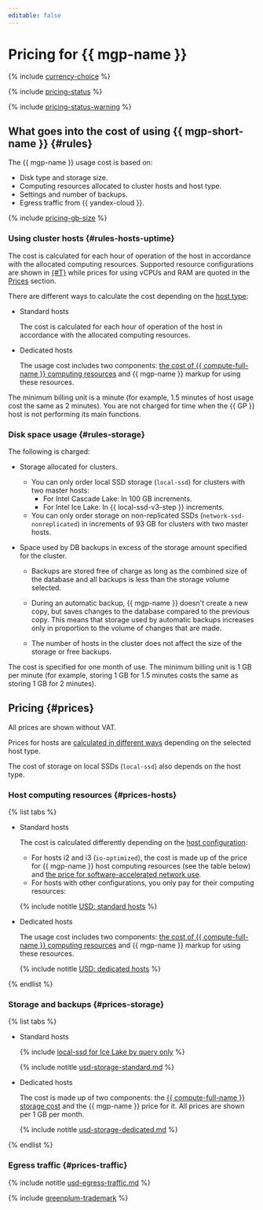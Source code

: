 ```yaml
---
editable: false
---
```


# Pricing for {{ mgp-name }}

{% include [currency-choice](../../_includes/pricing/currency-choice.md) %}

{% include [pricing-status](../../_includes/mdb/pricing-status.md) %}

{% include [pricing-status-warning](../../_includes/mdb/pricing-status-warning.md) %}

## What goes into the cost of using {{ mgp-short-name }} {#rules}

The {{ mgp-name }} usage cost is based on:

* Disk type and storage size.
* Computing resources allocated to cluster hosts and host type.
* Settings and number of backups.
* Egress traffic from {{ yandex-cloud }}.

{% include [pricing-gb-size](../../_includes/pricing-gb-size.md) %}

### Using cluster hosts {#rules-hosts-uptime}

The cost is calculated for each hour of operation of the host in accordance with the allocated computing resources. Supported resource configurations are shown in [{#T}](../concepts/instance-types.md) while prices for using vCPUs and RAM are quoted in the [Prices](#prices) section.

There are different ways to calculate the cost depending on the [host type](../concepts/):

* Standard hosts

   The cost is calculated for each hour of operation of the host in accordance with the allocated computing resources.


* Dedicated hosts

   The usage cost includes two components: [the cost of {{ compute-full-name }} computing resources](../../compute/pricing.md#prices) and {{ mgp-name }} markup for using these resources.


The minimum billing unit is a minute (for example, 1.5 minutes of host usage cost the same as 2 minutes). You are not charged for time when the {{ GP }} host is not performing its main functions.

### Disk space usage {#rules-storage}

The following is charged:

* Storage allocated for clusters.

   * You can only order local SSD storage (`local-ssd`) for clusters with two master hosts:
      * For Intel Cascade Lake: In 100 GB increments.
      * For Intel Ice Lake: In {{ local-ssd-v3-step }} increments.
   * You can only order storage on non-replicated SSDs (`network-ssd-nonreplicated`) in increments of 93 GB for clusters with two master hosts.

* Space used by DB backups in excess of the storage amount specified for the cluster.

   * Backups are stored free of charge as long as the combined size of the database and all backups is less than the storage volume selected.

   * During an automatic backup, {{ mgp-name }} doesn't create a new copy, but saves changes to the database compared to the previous copy. This means that storage used by automatic backups increases only in proportion to the volume of changes that are made.

   * The number of hosts in the cluster does not affect the size of the storage or free backups.

The cost is specified for one month of use. The minimum billing unit is 1 GB per minute (for example, storing 1 GB for 1.5 minutes costs the same as storing 1 GB for 2 minutes).


## Pricing {#prices}


All prices are shown without VAT.


Prices for hosts are [calculated in different ways](#rules-hosts-uptime) depending on the selected host type.

The cost of storage on local SSDs (`local-ssd`) also depends on the host type.

### Host computing resources {#prices-hosts}

{% list tabs %}

- Standard hosts

   The cost is calculated differently depending on the [host configuration](../concepts/instance-types.md):

   * For hosts i2 and i3 (`io-optimized`), the cost is made up of the price for {{ mgp-name }} host computing resources (see the table below) and [the price for software-accelerated network use](../../compute/pricing#software-accelerated-network).
   * For hosts with other configurations, you only pay for their computing resources:

    {% include notitle [USD: standard hosts](../../_pricing/managed-greenplum/usd-hosts-standard.md) %}


- Dedicated hosts

   The usage cost includes two components: [the cost of {{ compute-full-name }} computing resources](../../compute/pricing.md#prices) and {{ mgp-name }} markup for using these resources.

    {% include notitle [USD: dedicated hosts](../../_pricing/managed-greenplum/usd-hosts-dedicated.md) %}


{% endlist %}

### Storage and backups {#prices-storage}

{% list tabs %}

- Standard hosts

   {% include [local-ssd for Ice Lake by query only](../../_includes/ice-lake-local-ssd-note.md) %}

   {% include notitle [usd-storage-standard.md](../../_pricing/managed-greenplum/usd-storage-standard.md) %}


- Dedicated hosts

   The cost is made up of two components: the [{{ compute-full-name }} storage cost](../../compute/pricing.md#prices) and the {{ mgp-name }} price for it. All prices are shown per 1 GB per month.

   {% include notitle [usd-storage-dedicated.md](../../_pricing/managed-greenplum/usd-storage-dedicated.md) %}


{% endlist %}

### Egress traffic {#prices-traffic}

 {% include notitle [usd-egress-traffic.md](../../_pricing/usd-egress-traffic.md) %} 

{% include [greenplum-trademark](../../_includes/mdb/mgp/trademark.md) %}

